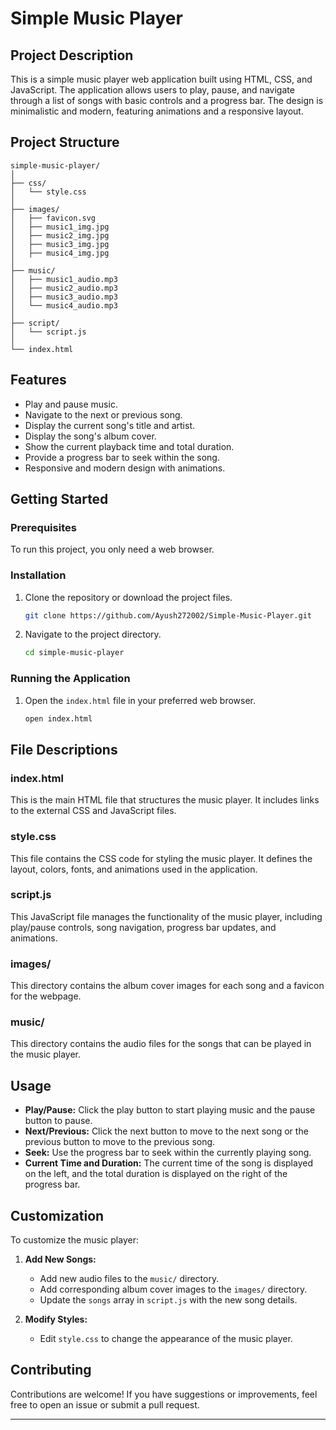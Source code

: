 # Simple Music Player

## Project Description
This is a simple music player web application built using HTML, CSS, and JavaScript. The application allows users to play, pause, and navigate through a list of songs with basic controls and a progress bar. The design is minimalistic and modern, featuring animations and a responsive layout.

## Project Structure
```
simple-music-player/
│
├── css/
│   └── style.css
│
├── images/
│   ├── favicon.svg
│   ├── music1_img.jpg
│   ├── music2_img.jpg
│   ├── music3_img.jpg
│   ├── music4_img.jpg
│
├── music/
│   ├── music1_audio.mp3
│   ├── music2_audio.mp3
│   ├── music3_audio.mp3
│   └── music4_audio.mp3
│
├── script/
│   └── script.js
│
└── index.html
```

## Features
- Play and pause music.
- Navigate to the next or previous song.
- Display the current song's title and artist.
- Display the song's album cover.
- Show the current playback time and total duration.
- Provide a progress bar to seek within the song.
- Responsive and modern design with animations.

## Getting Started

### Prerequisites
To run this project, you only need a web browser.

### Installation
1. Clone the repository or download the project files.
   ```sh
   git clone https://github.com/Ayush272002/Simple-Music-Player.git
   ```
2. Navigate to the project directory.
   ```sh
   cd simple-music-player
   ```

### Running the Application
1. Open the `index.html` file in your preferred web browser.
   ```sh
   open index.html
   ```

## File Descriptions

### index.html
This is the main HTML file that structures the music player. It includes links to the external CSS and JavaScript files.

### style.css
This file contains the CSS code for styling the music player. It defines the layout, colors, fonts, and animations used in the application.

### script.js
This JavaScript file manages the functionality of the music player, including play/pause controls, song navigation, progress bar updates, and animations.

### images/
This directory contains the album cover images for each song and a favicon for the webpage.

### music/
This directory contains the audio files for the songs that can be played in the music player.

## Usage
- **Play/Pause:** Click the play button to start playing music and the pause button to pause.
- **Next/Previous:** Click the next button to move to the next song or the previous button to move to the previous song.
- **Seek:** Use the progress bar to seek within the currently playing song.
- **Current Time and Duration:** The current time of the song is displayed on the left, and the total duration is displayed on the right of the progress bar.

## Customization
To customize the music player:
1. **Add New Songs:**
   - Add new audio files to the `music/` directory.
   - Add corresponding album cover images to the `images/` directory.
   - Update the `songs` array in `script.js` with the new song details.

2. **Modify Styles:**
   - Edit `style.css` to change the appearance of the music player.

## Contributing
Contributions are welcome! If you have suggestions or improvements, feel free to open an issue or submit a pull request.

---

